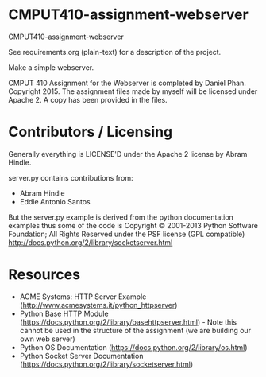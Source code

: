 CMPUT410-assignment-webserver
=============================

CMPUT410-assignment-webserver

See requirements.org (plain-text) for a description of the project.

Make a simple webserver.

CMPUT 410 Assignment for the Webserver is completed by Daniel Phan. Copyright 2015.
The assignment files made by myself will be licensed under Apache 2. A
copy has been provided in the files.


Contributors / Licensing
========================
Generally everything is LICENSE'D under the Apache 2 license by Abram Hindle.

server.py contains contributions from:

* Abram Hindle
* Eddie Antonio Santos

But the server.py example is derived from the python documentation
examples thus some of the code is Copyright © 2001-2013 Python
Software Foundation; All Rights Reserved under the PSF license (GPL
compatible) http://docs.python.org/2/library/socketserver.html


Resources
=========
* ACME Systems: HTTP Server Example (http://www.acmesystems.it/python_httpserver)
* Python Base HTTP Module (https://docs.python.org/2/library/basehttpserver.html) -
Note this cannot be used in the structure of the assignment (we are building our own 
web server)
* Python OS Documentation (https://docs.python.org/2/library/os.html)
* Python Socket Server Documentation (https://docs.python.org/2/library/socketserver.html)
